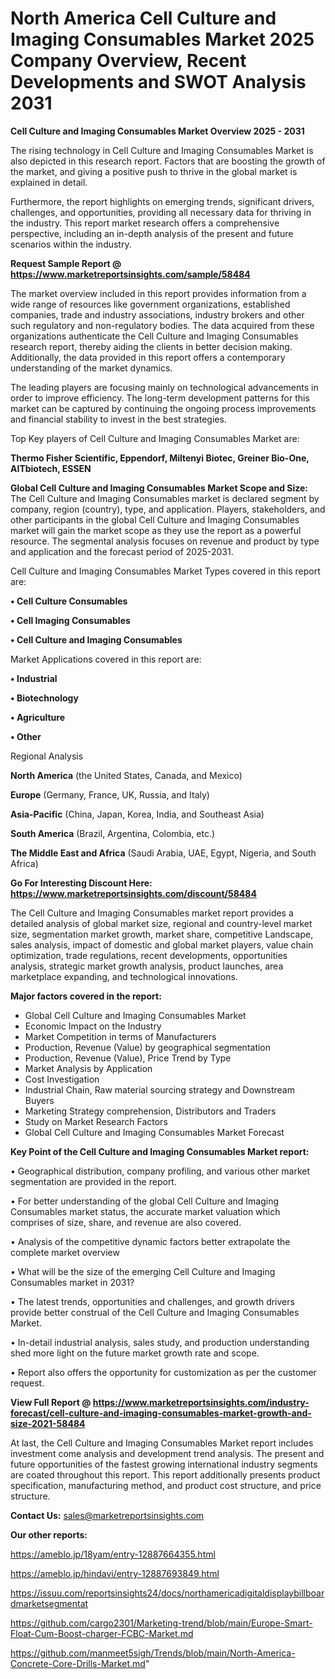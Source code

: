  # North America Cell Culture and Imaging Consumables Market 2025 Company Overview, Recent Developments and SWOT Analysis 2031

<Strong> Cell Culture and Imaging Consumables Market Overview 2025 - 2031</strong>

The rising technology in Cell Culture and Imaging Consumables Market is also depicted in this research report. Factors that are boosting the growth of the market, and giving a positive push to thrive in the global market is explained in detail.

Furthermore, the report highlights on emerging trends, significant drivers, challenges, and opportunities, providing all necessary data for thriving in the industry. This report market research offers a comprehensive perspective, including an in-depth analysis of the present and future scenarios within the industry.

<strong>Request Sample Report @ <a href=https://www.marketreportsinsights.com/sample/58484>https://www.marketreportsinsights.com/sample/58484</a></strong>

The market overview included in this report provides information from a wide range of resources like government organizations, established companies, trade and industry associations, industry brokers and other such regulatory and non-regulatory bodies. The data acquired from these organizations authenticate the Cell Culture and Imaging Consumables research report, thereby aiding the clients in better decision making. Additionally, the data provided in this report offers a contemporary understanding of the market dynamics.

The leading players are focusing mainly on technological advancements in order to improve efficiency. The long-term development patterns for this market can be captured by continuing the ongoing process improvements and financial stability to invest in the best strategies.

Top Key players of Cell Culture and Imaging Consumables Market are:

<strong>Thermo Fisher Scientific, Eppendorf, Miltenyi Biotec, Greiner Bio-One, AITbiotech, ESSEN</strong>

<strong><b>Global Cell Culture and Imaging Consumables Market Scope and Size:</b></strong>
The Cell Culture and Imaging Consumables market is declared segment by company, region (country), type, and application. Players, stakeholders, and other participants in the global Cell Culture and Imaging Consumables market will gain the market scope as they use the report as a powerful resource. The segmental analysis focuses on revenue and product by type and application and the forecast period of 2025-2031.

Cell Culture and Imaging Consumables Market Types covered in this report are:

<strong>• Cell Culture Consumables

• Cell Imaging Consumables

• Cell Culture and Imaging Consumables</strong>

Market Applications covered in this report are:

<strong>• Industrial

• Biotechnology

• Agriculture

• Other</strong> 

Regional Analysis

<strong>North America</strong> (the United States, Canada, and Mexico)

<strong>Europe</strong> (Germany, France, UK, Russia, and Italy)

<strong>Asia-Pacific</strong> (China, Japan, Korea, India, and Southeast Asia)

<strong>South America</strong> (Brazil, Argentina, Colombia, etc.)

<strong>The Middle East and Africa</strong> (Saudi Arabia, UAE, Egypt, Nigeria, and South Africa)

<strong>Go For Interesting Discount Here: <a href=https://www.marketreportsinsights.com/discount/58484>https://www.marketreportsinsights.com/discount/58484</a></strong>

The Cell Culture and Imaging Consumables market report provides a detailed analysis of global market size, regional and country-level market size, segmentation market growth, market share, competitive Landscape, sales analysis, impact of domestic and global market players, value chain optimization, trade regulations, recent developments, opportunities analysis, strategic market growth analysis, product launches, area marketplace expanding, and technological innovations.

<strong><b>Major factors covered in the report:</b></strong>
<ul>
  <li>Global Cell Culture and Imaging Consumables Market </li>
  <li>Economic Impact on the Industry</li>
  <li>Market Competition in terms of Manufacturers</li>
  <li>Production, Revenue (Value) by geographical segmentation</li>
  <li>Production, Revenue (Value), Price Trend by Type</li>
  <li>Market Analysis by Application</li>
  <li>Cost Investigation</li>
  <li>Industrial Chain, Raw material sourcing strategy and Downstream Buyers</li>
  <li>Marketing Strategy comprehension, Distributors and Traders</li>
  <li>Study on Market Research Factors</li>
  <li>Global Cell Culture and Imaging Consumables Market Forecast</li>
</ul>

<strong><b>Key Point of the Cell Culture and Imaging Consumables Market report:</b></strong>

• Geographical distribution, company profiling, and various other market segmentation are provided in the report.

• For better understanding of the global Cell Culture and Imaging Consumables market status, the accurate market valuation which comprises of size, share, and revenue are also covered.

• Analysis of the competitive dynamic factors better extrapolate the complete market overview

• What will be the size of the emerging Cell Culture and Imaging Consumables market in 2031?

• The latest trends, opportunities and challenges, and growth drivers provide better construal of the Cell Culture and Imaging Consumables Market.

• In-detail industrial analysis, sales study, and production understanding shed more light on the future market growth rate and scope.

• Report also offers the opportunity for customization as per the customer request.

<strong><b>View Full Report @ <a href=https://www.marketreportsinsights.com/industry-forecast/cell-culture-and-imaging-consumables-market-growth-and-size-2021-58484>https://www.marketreportsinsights.com/industry-forecast/cell-culture-and-imaging-consumables-market-growth-and-size-2021-58484</a></b></strong>


At last, the Cell Culture and Imaging Consumables Market report includes investment come analysis and development trend analysis. The present and future opportunities of the fastest growing international industry segments are coated throughout this report. This report additionally presents product specification, manufacturing method, and product cost structure, and price structure.

<strong>Contact Us:</strong>
sales@marketreportsinsights.com

<strong>Our other reports:</strong>

<a href=https://ameblo.jp/18yam/entry-12887664355.html>https://ameblo.jp/18yam/entry-12887664355.html</a>

<a href=https://ameblo.jp/hindavi/entry-12887693849.html>https://ameblo.jp/hindavi/entry-12887693849.html</a>

<a href=https://issuu.com/reportsinsights24/docs/northamericadigitaldisplaybillboardmarketsegmentat>https://issuu.com/reportsinsights24/docs/northamericadigitaldisplaybillboardmarketsegmentat</a>

<a href=https://github.com/cargo2301/Marketing-trend/blob/main/Europe-Smart-Float-Cum-Boost-charger-FCBC-Market.md>https://github.com/cargo2301/Marketing-trend/blob/main/Europe-Smart-Float-Cum-Boost-charger-FCBC-Market.md</a>

<a href=https://github.com/manmeet5sigh/Trends/blob/main/North-America-Concrete-Core-Drills-Market.md>https://github.com/manmeet5sigh/Trends/blob/main/North-America-Concrete-Core-Drills-Market.md</a>"
